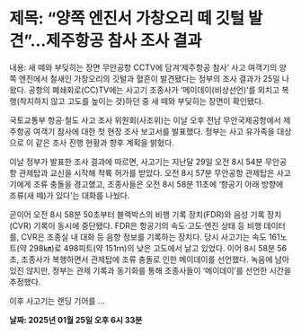 # **제목: “양쪽 엔진서 가창오리 떼 깃털 발견”…제주항공 참사 조사 결과**

  내용: 새 떼와 부딪히는 장면 무안공항 CCTV에 담겨‘제주항공 참사’ 사고 여객기의 양쪽 엔진에서 철새인 가창오리의 깃털과 혈흔이 발견됐다는 정부의 조사 결과가 25일 나왔다. 공항의 폐쇄회로(CC)TV에는 사고기 조종사가 ‘메이데이(비상선언)’를 외치고 복행(착지하지 않고 고도를 높이는 것)하던 중 새 떼와 부딪히는 장면이 확인됐다.

국토교통부 항공·철도 사고 조사 위원회(사조위)는 이날 오후 전남 무안국제공항에서 제주항공 여객기 참사에 대한 첫 현장 조사 보고서를 발표했다. 정부는 사고 유가족을 대상으로 이 같은 조사 진행 현황과 향후 계획을 밝혔다.

이날 정부가 발표한 조사 결과에 따르면, 사고기는 지난달 29일 오전 8시 54분 무안공항 관제탑과 교신을 시작해 착륙 허가를 받았다. 오전 8시 57분 무안공항 관제탑은 사고기에게 조류 충돌을 경고했고, 조종사들은 오전 8시 58분 11초에 ‘항공기 아래 방향에 조류(새 떼)가 있다’는 대화를 나눴다.

곧이어 오전 8시 58분 50초부터 블랙박스의 비행 기록 장치(FDR)와 음성 기록 장치(CVR) 기록이 동시에 중단됐다. FDR은 항공기의 속도·고도·엔진 상태 등 비행 데이터를, CVR은 조종실 내 대화 등 음향 정보를 기록하는 장치다. 당시 사고기는 속도 161노트(약 298㎞)로 498피트(약 151ｍ)의 낮은 고도에서 날고 있었다. 이어 8시 58분 56초, 조종사가 복행하면서 관제탑에 조류 충돌로 인한 메이데이를 선언했다. 녹음에 남아 있진 않지만, 정부는 관제 기록과 동기화를 통해 조종사들이 ‘메이데이’를 선언한 시간을 추정했다. 

이후 사고기는 랜딩 기어를 ...

  **날짜: 2025년 01월 25일 오후 6시 33분**